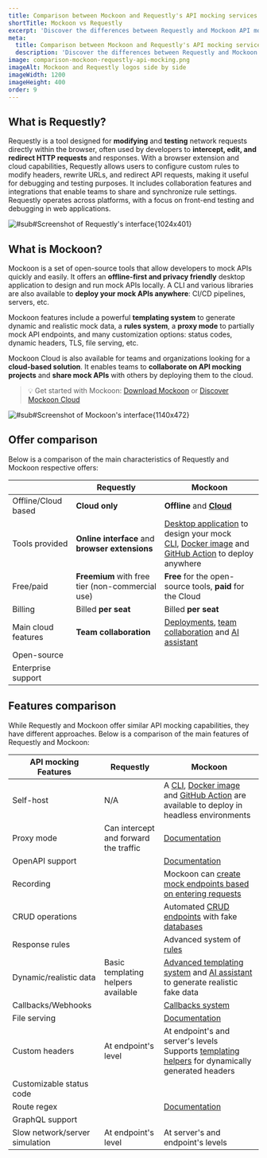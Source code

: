 ```yaml
---
title: Comparison between Mockoon and Requestly's API mocking services
shortTitle: Mockoon vs Requestly
excerpt: 'Discover the differences between Requestly and Mockoon API mocking services: cloud offer, features, and more'
meta:
  title: Comparison between Mockoon and Requestly's API mocking services
  description: 'Discover the differences between Requestly and Mockoon API mocking services: cloud offer, features, and more'
image: comparison-mockoon-requestly-api-mocking.png
imageAlt: Mockoon and Requestly logos side by side
imageWidth: 1200
imageHeight: 400
order: 9
---
```


## What is Requestly?

Requestly is a tool designed for **modifying** and **testing** network requests directly within the browser, often used by developers to **intercept, edit, and redirect HTTP requests** and responses. With a browser extension and cloud capabilities, Requestly allows users to configure custom rules to modify headers, rewrite URLs, and redirect API requests, making it useful for debugging and testing purposes. It includes collaboration features and integrations that enable teams to share and synchronize rule settings. Requestly operates across platforms, with a focus on front-end testing and debugging in web applications.

![#sub#Screenshot of Requestly's interface{1024x401}](/images/compare/api-mocking-comparison-requestly-screenshot.png)

## What is Mockoon?

Mockoon is a set of open-source tools that allow developers to mock APIs quickly and easily. It offers an **offline-first and privacy friendly** desktop application to design and run mock APIs locally. A CLI and various libraries are also available to **deploy your mock APIs anywhere**: CI/CD pipelines, servers, etc.

Mockoon features include a powerful **templating system** to generate dynamic and realistic mock data, a **rules system**, a **proxy mode** to partially mock API endpoints, and many customization options: status codes, dynamic headers, TLS, file serving, etc.

Mockoon Cloud is also available for teams and organizations looking for a **cloud-based solution**. It enables teams to **collaborate on API mocking projects** and **share mock APIs** with others by deploying them to the cloud.

> 💡 Get started with Mockoon: [Download Mockoon](/download/) or [Discover Mockoon Cloud](/cloud/)

![#sub#Screenshot of Mockoon's interface{1140x472}](/images/compare/api-mocking-comparison-mockoon-screenshot.png)

## Offer comparison

Below is a comparison of the main characteristics of Requestly and Mockoon respective offers:

|                                                        | Requestly                                                                      | Mockoon                                                                                                                                                                                                                                     |
| ------------------------------------------------------ | ------------------------------------------------------------------------------ | ------------------------------------------------------------------------------------------------------------------------------------------------------------------------------------------------------------------------------------------- |
| <span class="text-gray-700">Offline/Cloud based</span> | **Cloud only**                                                                 | **Offline** and [**Cloud** ](/cloud/)                                                                                                                                                                                                       |
| <span class="text-gray-700">Tools provided</span>      | **Online interface** and **browser extensions**                                | [Desktop application](/download/) to design your mock<br/> [CLI](/cli/), [Docker image](https://hub.docker.com/r/mockoon/cli) and [GitHub Action](https://github.com/marketplace/actions/mockoon-cli) to deploy anywhere                    |
| <span class="text-gray-700">Free/paid</span>           | **Freemium** with free tier (non-commercial use)                               | **Free** for the open-source tools, **paid** for the Cloud                                                                                                                                                                                  |
| <span class="text-gray-700">Billing</span>             | Billed **per seat**                                                            | Billed **per seat**                                                                                                                                                                                                                         |
| <span class="text-gray-700">Main cloud features</span> | **Team collaboration**                                                         | [Deployments](/docs/latest/mockoon-cloud/api-mock-cloud-deployments/), [team collaboration](/docs/latest/mockoon-cloud/data-synchronization-team-collaboration/) and [AI assistant](/docs/latest/mockoon-cloud/templates-and-ai-assistant/) |
| <span class="text-gray-700">Open-source</span>         | <span class="text-success fw-bold fs-3 me-2"><i class="icon-check"></i></span> | <span class="text-success fw-bold fs-3 me-2"><i class="icon-check"></i></span>                                                                                                                                                              |
| <span class="text-gray-700">Enterprise support</span>  | <span class="text-success fw-bold fs-3 me-2"><i class="icon-check"></i></span> | <span class="text-success fw-bold fs-3 me-2"><i class="icon-check"></i></span>                                                                                                                                                              |

## Features comparison

While Requestly and Mockoon offer similar API mocking capabilities, they have different approaches. Below is a comparison of the main features of Requestly and Mockoon:

| API mocking Features                                              | Requestly                                                                                                           | Mockoon                                                                                                                                                                                                                                                                      |
| ----------------------------------------------------------------- | ------------------------------------------------------------------------------------------------------------------- | ---------------------------------------------------------------------------------------------------------------------------------------------------------------------------------------------------------------------------------------------------------------------------- |
| <span class="text-gray-700">Self-host</span>                      | N/A                                                                                                                 | <span class="text-success fw-bold fs-3 me-2"><i class="icon-check"></i></span> A [CLI](/cli/), [Docker image](https://hub.docker.com/r/mockoon/cli) and [GitHub Action](https://github.com/marketplace/actions/mockoon-cli) are available to deploy in headless environments |
| <span class="text-gray-700">Proxy mode</span>                     | <span class="text-success fw-bold fs-3 me-2"><i class="icon-check"></i></span>Can intercept and forward the traffic | <span class="text-success fw-bold fs-3 me-2"><i class="icon-check"></i></span> [Documentation](/tutorials/partial-mocking-proxy/)                                                                                                                                            |
| <span class="text-gray-700">OpenAPI support </span>               | <span class="text-danger fw-bold fs-3 me-2"><i class="icon-clear"></i></span>                                       | <span class="text-success fw-bold fs-3 me-2"><i class="icon-check"></i></span> [Documentation](/docs/latest/openapi/import-export-openapi-format/)                                                                                                                           |
| <span class="text-gray-700">Recording</span>                      | <span class="text-danger fw-bold fs-3 me-2"><i class="icon-clear"></i></span>                                       | <span class="text-success fw-bold fs-3 me-2"><i class="icon-check"></i></span> Mockoon can [create mock endpoints based on entering requests](/tutorials/requests-recording-auto-mocking/)                                                                                   |
| <span class="text-gray-700">CRUD operations</span>                | <span class="text-danger fw-bold fs-3 me-2"><i class="icon-clear"></i></span>                                       | <span class="text-success fw-bold fs-3 me-2"><i class="icon-check"></i></span> Automated [CRUD endpoints](/tutorials/create-full-rest-api-crud-routes/) with fake [databases](/docs/latest/data-buckets/overview/)                                                           |
| <span class="text-gray-700">Response rules</span>                 | <span class="text-success fw-bold fs-3 me-2"><i class="icon-check"></i></span>                                      | <span class="text-success fw-bold fs-3 me-2"><i class="icon-check"></i></span> Advanced system of [rules](/docs/latest/route-responses/dynamic-rules/)                                                                                                                       |
| <span class="text-gray-700">Dynamic/realistic data</span>         | <span class="text-success fw-bold fs-3 me-2"><i class="icon-check"></i></span> Basic templating helpers available   | <span class="text-success fw-bold fs-3 me-2"><i class="icon-check"></i></span> [Advanced templating system](/tutorials/generate-mock-json-data/) and [AI assistant](/ai-powered-api-mocking/) to generate realistic fake data                                                |
| <span class="text-gray-700">Callbacks/Webhooks</span>             | <span class="text-danger fw-bold fs-3 me-2"><i class="icon-clear"></i></span>                                       | <span class="text-success fw-bold fs-3 me-2"><i class="icon-check"></i></span> [Callbacks system](/docs/latest/callbacks/overview/)                                                                                                                                          |
| <span class="text-gray-700">File serving</span>                   | <span class="text-success fw-bold fs-3 me-2"><i class="icon-check"></i></span>                                      | <span class="text-success fw-bold fs-3 me-2"><i class="icon-check"></i></span> [Documentation](/docs/latest/response-configuration/file-serving/)                                                                                                                            |
| <span class="text-gray-700">Custom headers</span>                 | <span class="text-success fw-bold fs-3 me-2"><i class="icon-check"></i></span> At endpoint's level                  | <span class="text-success fw-bold fs-3 me-2"><i class="icon-check"></i></span> At endpoint's and server's levels<br/>Supports [templating helpers](/docs/latest/templating/overview/#headers-templating) for dynamically generated headers                                   |
| <span class="text-gray-700">Customizable status code</span>       | <span class="text-success fw-bold fs-3 me-2"><i class="icon-check"></i></span>                                      | <span class="text-success fw-bold fs-3 me-2"><i class="icon-check"></i></span>                                                                                                                                                                                               |
| <span class="text-gray-700">Route regex</span>                    | <span class="text-danger fw-bold fs-3 me-2"><i class="icon-clear"></i></span>                                       | <span class="text-success fw-bold fs-3 me-2"><i class="icon-check"></i></span> [Documentation](/docs/latest/api-endpoints/routing/)                                                                                                                                          |
| <span class="text-gray-700">GraphQL support</span>                | <span class="text-danger fw-bold fs-3 me-2"><i class="icon-clear"></i></span>                                       | <span class="text-danger fw-bold fs-3 me-2"><i class="icon-clear"></i></span>                                                                                                                                                                                                |
| <span class="text-gray-700">Slow network/server simulation</span> | <span class="text-success fw-bold fs-3 me-2"><i class="icon-check"></i></span> At endpoint's level                  | <span class="text-success fw-bold fs-3 me-2"><i class="icon-check"></i></span> At server's and endpoint's levels                                                                                                                                                             |
